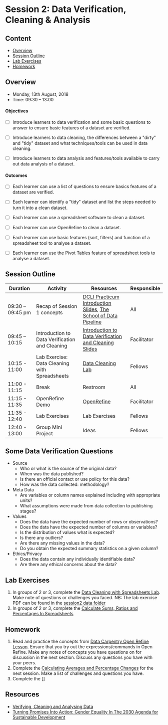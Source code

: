 # Session 2: Data Verification, Cleaning & Analysis

## Content
- [Overview](#overview)
- [Session Outline](#session-outline)
- [Lab Exercises](#lab-exercises)
- [Homework](#homework)

## Overview
- Monday, 13th August, 2018
- Time: 09:30 – 13:00

#### Objectives
- [ ] Introduce learners to data verification and some basic questions to answer to ensure basic features of a dataset are verified.
- [ ] Introduce learners to data cleaning, the differences between a "dirty" and "tidy" dataset and what techniques/tools can be used in data cleaning.
- [ ] Introduce learners to data analysis and features/tools available to carry out data analysis of a dataset.


#### Outcomes
- [ ] Each learner can use a list of questions to ensure basics features of a dataset are verified.
- [ ] Each learner can identify a "tidy" dataset and list the steps needed to turn it into a clean dataset.
- [ ] Each learner can use a spreadsheet software to clean a dataset.
- [ ] Each learner can use OpenRefine to clean a dataset.
- [ ] Each learner can use basic features (sort, filters) and function of a spreadsheet tool to analyse a dataset.
- [ ] Each learner can use the Pivot Tables feature of spreadsheet tools to analyse a dataset.


## Session Outline
Duration | Activity | Resources | Responsible
--------- | ---------------| ----------| ----------
09:30 – 09:45 pm | Recap of Session 1 concepts | [DCLI Practicum Introduction Slides](https://docs.google.com/presentation/d/1XYAwdjPSdEg8wrYhzduVBqShTgG-Ct5trn6OKv3hJtQ/edit?usp=sharing), [The School of Data Pipeline](https://schoolofdata.org/methodology/) | All
09:45 – 10:15 | Introduction to Data Verification and Cleaning | [Introduction to Data Verification and Cleaning Slides](https://docs.google.com/presentation/d/1ZFy-y325MgeuvsWg8vTS4YPHwBUuCTxAZ0kl-5ui2tE/edit#slide=id.p4) | Facilitator
10:15 - 11:00 | Lab Exercise: Data Cleaning with Spreadsheets | [Data Cleaning Lab](/labs/data_fundamentals_lab_data_cleaning.pdf) | Fellows
11:00 - 11:15 | Break | Restroom | All
11:15 - 11:35 | OpenRefine Demo | [OpenRefine](http://openrefine.org/) | Facilitator
11:35 - 12:40 | Lab Exercises | Lab Exercises | Fellows
12:40 - 13:00 | Group Mini Project | Ideas | Fellows


## Some Data Verification Questions
-  Source
    - Who or what is the source of the original data?
    -  When was the data published?
    - Is there an official contact or use policy for this data?
    - How was the data collected: methodology?
- Meta Data
  - Are variables or column names explained including with appropriate units?
  - What assumptions were made from data collection to publishing stages?
- Values
  - Does the data have the expected number of rows or observations?
  - Does the data have the expected number of columns or variables?
  - Is the distribution of values what is expected?
  - Is there any outliers?
  - Are there any missing values in the data?
  - Do you obtain the expected summary statistics on a given column?
- Ethics/Privacy
  - Does the data contain any individually identifiable data?
  - Are there any ethical concerns about the data?



## Lab Exercises
1. In groups of 2 or 3, complete the [Data Cleaning with Spreadsheets Lab](/labs/data_fundamentals_lab_data_cleaning.pdf). Make note of questions or challenges you faced. NB: The lab exercise PDF can be found in the [session2 data folder](/data/)
2. In groups of 2 or 3, complete the [Calculate Sums, Ratios and Percentages In Spreadsheets](/labs/data_fundamentals_lab_calculate_sums_rates_and_percentages_in_spreadsheets.pdf)


## Homework
1. Read and practice the concepts from [Data Carpentry Open Refine Lesson](http://www.datacarpentry.org/OpenRefine-ecology-lesson/00-getting-started/). Ensure that you try out the expressions/commands in Open Refine. Make any notes of concepts you have questions on for discussion in the next section. Discuss any questions you have with your peers.
2. Complete the [Calculating Averages and Percentage Changes](/labs/data_fundamentals_lab_calculating_averages_and_percentage_changes.pdf) for the next session. Make a list of challenges and questions you have.
3. Complete the []

## Resources
- [Verifying, Cleaning and Analysing Data](/manuals/verifying_cleaning_and_analysing_data.pdf)
- [Turning Promises Into Action: Gender Equality In The 2030 Agenda for Sustainable Development](http://www.unwomen.org/-/media/headquarters/attachments/sections/library/publications/2018/sdg-report-gender-equality-in-the-2030-agenda-for-sustainable-development-2018-en.pdf?la=en&vs=5653)
